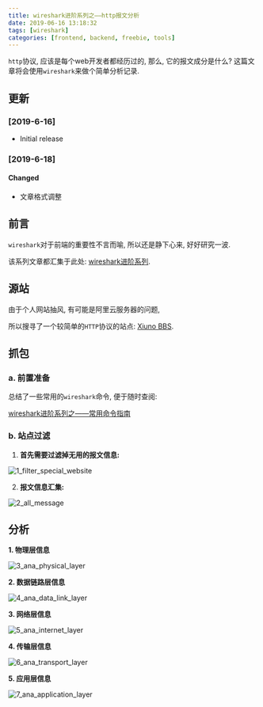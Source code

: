 ```yaml
---
title: wireshark进阶系列之——http报文分析
date: 2019-06-16 13:18:32
tags: [wireshark]
categories: [frontend, backend, freebie, tools]
---
```


`http`协议, 应该是每个web开发者都经历过的, 那么, 它的报文成分是什么? 这篇文章将会使用`wireshark`来做个简单分析记录.

<!-- more -->


## 更新

### [2019-6-16]

- Initial release

### [2019-6-18]

#### Changed

- 文章格式调整

## 前言

`wireshark`对于前端的重要性不言而喻, 所以还是静下心来, 好好研究一波.

该系列文章都汇集于此处: [wireshark进阶系列](https://blog.yyge.top/blog/2019/04/25/wireshark%E8%BF%9B%E9%98%B6/).

## 源站

由于个人网站抽风, 有可能是阿里云服务器的问题,

所以搜寻了一个较简单的`HTTP`协议的站点: [Xiuno BBS](http://www.hackerduke.com/?tdsourcetag=s_pctim_aiomsg).

## 抓包

### a. 前置准备

总结了一些常用的`wireshark`命令, 便于随时查阅:

[wireshark进阶系列之——常用命令指南](https://blog.yyge.top/blog/2019/04/25/wireshark%E8%BF%9B%E9%98%B6%E7%B3%BB%E5%88%97%E4%B9%8B%E2%80%94%E2%80%94%E5%B8%B8%E7%94%A8%E5%91%BD%E4%BB%A4%E6%8C%87%E5%8D%97/)

### b. 站点过滤

1. **首先需要过滤掉无用的报文信息:**

![1_filter_special_website](https://oos.blog.yyge.top/2019/6/16/wireshark%E8%BF%9B%E9%98%B6%E7%B3%BB%E5%88%97%E4%B9%8B%E2%80%94%E2%80%94http%E6%8A%A5%E6%96%87%E5%88%86%E6%9E%90/images/1_filter_special_website.png?imageView2/0/q/75|watermark/2/text/6Ziz5ZOl5bCP56uZ/font/5b6u6L2v6ZuF6buR/fontsize/440/fill/IzE4OTBGRg==/dissolve/100/gravity/SouthEast/dx/10/dy/10|imageslim)

2. **报文信息汇集:**

![2_all_message](https://oos.blog.yyge.top/2019/6/16/wireshark%E8%BF%9B%E9%98%B6%E7%B3%BB%E5%88%97%E4%B9%8B%E2%80%94%E2%80%94http%E6%8A%A5%E6%96%87%E5%88%86%E6%9E%90/images/2_all_message.png?imageView2/0/q/75|watermark/2/text/6Ziz5ZOl5bCP56uZ/font/5b6u6L2v6ZuF6buR/fontsize/440/fill/IzE4OTBGRg==/dissolve/100/gravity/SouthEast/dx/10/dy/10|imageslim)

## 分析

**1. 物理层信息**

![3_ana_physical_layer](https://oos.blog.yyge.top/2019/6/16/wireshark%E8%BF%9B%E9%98%B6%E7%B3%BB%E5%88%97%E4%B9%8B%E2%80%94%E2%80%94http%E6%8A%A5%E6%96%87%E5%88%86%E6%9E%90/images/3_ana_physical_layer.png?imageView2/0/q/75|watermark/2/text/6Ziz5ZOl5bCP56uZ/font/5b6u6L2v6ZuF6buR/fontsize/440/fill/IzE4OTBGRg==/dissolve/100/gravity/SouthEast/dx/10/dy/10|imageslim)

**2. 数据链路层信息**

![4_ana_data_link_layer](https://oos.blog.yyge.top/2019/6/16/wireshark%E8%BF%9B%E9%98%B6%E7%B3%BB%E5%88%97%E4%B9%8B%E2%80%94%E2%80%94http%E6%8A%A5%E6%96%87%E5%88%86%E6%9E%90/images/4_ana_data_link_layer.png?imageView2/0/q/75|watermark/2/text/6Ziz5ZOl5bCP56uZ/font/5b6u6L2v6ZuF6buR/fontsize/440/fill/IzE4OTBGRg==/dissolve/100/gravity/SouthEast/dx/10/dy/10|imageslim)

**3. 网络层信息**

![5_ana_internet_layer](https://oos.blog.yyge.top/2019/6/16/wireshark%E8%BF%9B%E9%98%B6%E7%B3%BB%E5%88%97%E4%B9%8B%E2%80%94%E2%80%94http%E6%8A%A5%E6%96%87%E5%88%86%E6%9E%90/images/5_ana_internet_layer.png?imageView2/0/q/75|watermark/2/text/6Ziz5ZOl5bCP56uZ/font/5b6u6L2v6ZuF6buR/fontsize/440/fill/IzE4OTBGRg==/dissolve/100/gravity/SouthEast/dx/10/dy/10|imageslim)

**4. 传输层信息**

![6_ana_transport_layer](https://oos.blog.yyge.top/2019/6/16/wireshark%E8%BF%9B%E9%98%B6%E7%B3%BB%E5%88%97%E4%B9%8B%E2%80%94%E2%80%94http%E6%8A%A5%E6%96%87%E5%88%86%E6%9E%90/images/6_ana_transport_layer.png?imageView2/0/q/75|watermark/2/text/6Ziz5ZOl5bCP56uZ/font/5b6u6L2v6ZuF6buR/fontsize/440/fill/IzE4OTBGRg==/dissolve/100/gravity/SouthEast/dx/10/dy/10|imageslim)

**5. 应用层信息**

![7_ana_application_layer](https://oos.blog.yyge.top/2019/6/16/wireshark%E8%BF%9B%E9%98%B6%E7%B3%BB%E5%88%97%E4%B9%8B%E2%80%94%E2%80%94http%E6%8A%A5%E6%96%87%E5%88%86%E6%9E%90/images/7_ana_application_layer.png?imageView2/0/q/75|watermark/2/text/6Ziz5ZOl5bCP56uZ/font/5b6u6L2v6ZuF6buR/fontsize/440/fill/IzE4OTBGRg==/dissolve/100/gravity/SouthEast/dx/10/dy/10|imageslim)